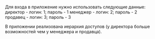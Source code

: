 Для входа в приложение нужно использовать следующие данные:
  директор - логин: 1; пароль - 1
  менеджер - логин: 2; пароль - 2
  продавец - логин: 3; пароль - 3

В приложении реализована иерархия доступов (у директора больше возможностей чем у менеджера и продавца).
